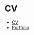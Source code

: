 # CV

- [CV](https://github.com/glader/CV/blob/master/Mikhail_Polykovskii_CV.pdf)
- [Portfolio](https://gitlab.com/users/glader/projects)
